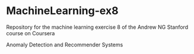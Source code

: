 # MachineLearning-ex8

Repository for the machine learning exercise 8 of the Andrew NG Stanford course on Coursera 

Anomaly Detection and Recommender Systems
